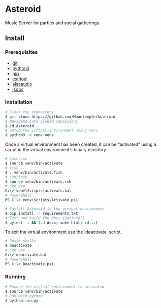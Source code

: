# Asteroid

Music Server for parties and social gatherings.

## Install

### Prerequisites

- [git](https://git-scm.com/)
- [python3](https://www.python.org/2)
- [pip](https://pypi.org/project/pip/)
- [exiftool](https://www.sno.phy.queensu.ca/~phil/exiftool/)
- [alsaaudio](https://www.alsa-project.org/wiki/Main_Page)
- [jsdoc](https://github.com/jsdoc/jsdoc)

### Installation

```sh
# Clone the repository
$ git clone https://github.com/Moontemple/Asteroid
# Navigate into cloned repository
$ cd Asteroid
# Setup the virtual environment using venv
$ python3 -m venv venv
```

<!-- Sourced from https://docs.python.org/3/library/venv.html-->

Once a virtual environment has been created, it can be “activated” using a script in the virtual environment’s binary directory.

```sh
# bash/zsh
$ source venv/bin/activate
# fish
$ . venv/bin/activate.fish
# csh/tcsh
$ source venv/bin/activate.csh
# cmd.exe
C:\> venv\Scripts\activate.bat
# PowerShell
PS C:\> venv\Scripts\Activate.ps1
```

```sh
# Install Asteroid in the virtual environment
$ pip install -r requirements.txt
# Test and build the docs (Optional)
$ pytest -v && (cd docs; make html; cd ..)
```

To exit the virtual environment use the 'deactivate' script.

```sh
# Posix shells
$ deactivate
# cmd.exe
C:\> deactivate.bat
# PowerShell
PS C:\> Deactivate.ps1
```

### Running

```sh
# Ensure the virtual environment is activated
$ source venv/bin/activate
# Run with python
$ python run.py
```
